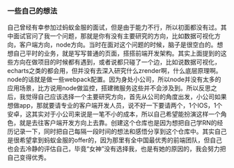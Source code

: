 ### 一些自己的想法

自己曾经有幸参加过蚂蚁金服的面试，但是由于能力不行，所以初面都没有过。其中面试官问了我一个问题，那就是你有没有主要研究的方向，比如数据可视化方向，客户端方向，node方向。当时在面对这个问题的时候，脑子是很空白的。想想自己平时的业务，就是写写普通的页面，搭搭前端开发架构。其实上面提到的这些方向在做项目的时候都有遇到，或者说都只碰了一个边，比如说数据可视化，echarts之类的都会用，但并没有去深入研究什么zrender啊，什么底层原理啊。node的话就是做一些webpack配置。因为身处小公司，所以node并没有太多的应用场景，比方说用node做监控，搭建微服务这些并不会涉及到。所以反思之后，我觉得自己应该选择一个主要研究方向，首先从公司的角度出发，小公司如果想做app，那就要请专业的客户端开发人员，说不好一下要请两个，1个IOS，1个安卓，这其实对于小公司来说是一笔不小的成本，所以自己希望能扮演这样一个角色，就是去往客户端开发方向上去靠。创建这个仓库也是因为想把自己学RN的经历记录一下，同时把自己每隔一段时间的想法和感悟分享到这个仓库中。其实自己是很希望拿到蚂蚁金服的offer的，因为那里有全中国最优秀的前端团队，但自己也会去冷静的评估自己，毕竟“女神”没有选择我，也是有她的原因的，我会努力把自己变得优秀。
